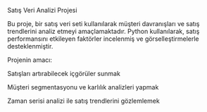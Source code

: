 Satış Veri Analizi Projesi


Bu proje, bir satış veri seti kullanılarak müşteri davranışları ve satış trendlerini analiz etmeyi amaçlamaktadır. Python kullanılarak, satış performansını etkileyen faktörler incelenmiş ve görselleştirmelerle desteklenmiştir.

Projenin amacı:

Satışları artırabilecek içgörüler sunmak

Müşteri segmentasyonu ve karlılık analizleri yapmak

Zaman serisi analizi ile satış trendlerini gözlemlemek
